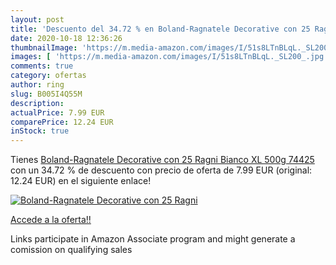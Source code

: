 ```yaml
---
layout: post
title: 'Descuento del 34.72 % en Boland-Ragnatele Decorative con 25 Ragni'
date: 2020-10-18 12:36:26
thumbnailImage: 'https://m.media-amazon.com/images/I/51s8LTnBLqL._SL200_.jpg'
images: [ 'https://m.media-amazon.com/images/I/51s8LTnBLqL._SL200_.jpg' ]
comments: true
category: ofertas
author: ring
slug: B005I4Q55M
description:
actualPrice: 7.99 EUR
comparePrice: 12.24 EUR
inStock: true
---
```


Tienes [Boland-Ragnatele Decorative con 25 Ragni  Bianco  XL  500g  74425](https://www.amazon.it/dp/B005I4Q55M/?tag=tolees00-21) con un 34.72 % de descuento con precio de oferta de 7.99 EUR (original: 12.24 EUR) en el siguiente enlace!

[![Boland-Ragnatele Decorative con 25 Ragni](https://m.media-amazon.com/images/I/51s8LTnBLqL._SL200_.jpg)](https://www.amazon.it/dp/B005I4Q55M/?tag=tolees00-21)

[Accede a la oferta!!](https://www.amazon.it/dp/B005I4Q55M/?tag=tolees00-21)

Links participate in Amazon Associate program and might generate a comission on qualifying sales



